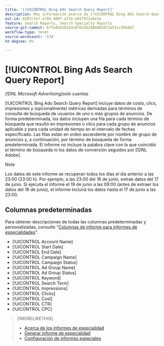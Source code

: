 ```yaml
---
title: '[!UICONTROL Bing Ads Search Query Report]'
description: Más información acerca de [!UICONTROL Bing Ads Search Query Report].
exl-id: 0207cfe7-a789-409f-af1b-a9579f2abe1e
feature: Search Reports, Search Specialty Reports
source-git-commit: 67fe8581832dc0762d62908d01672e53cc95b847
workflow-type: tm+mt
source-wordcount: '174'
ht-degree: 0%

---
```


# [!UICONTROL Bing Ads Search Query Report]

*[!DNL Microsoft Advertising]solo cuentas*

[!UICONTROL Bing Ads Search Query Report] incluye datos de costo, clics, impresiones y (opcionalmente) métricas derivadas para términos de consulta de búsqueda de usuarios de uno o más grupos de anuncios. De forma predeterminada, los datos incluyen una fila para cada término de búsqueda que resultó en impresiones o clics para cada grupo de anuncios aplicable y para cada unidad de tiempo en el intervalo de fechas especificado. Las filas están en orden ascendente por nombre de grupo de anuncios y, a continuación, por término de búsqueda de forma predeterminada. El informe no incluye la palabra clave con la que coincidió el término de búsqueda ni los datos de conversión seguidos por [!DNL Adobe].

>[!NOTE]
>
>Los datos de este informe se recuperan todos los días el día anterior a las 23:00 (23:00 h). Por ejemplo, a las 23:00 del 18 de junio, extrae datos del 17 de junio. Si ejecuta el informe el 19 de junio a las 09:00 (antes de extraer los datos del 18 de junio), el informe incluirá los datos hasta el 17 de junio a las 23:00.

## Columnas predeterminadas

Para obtener descripciones de todas las columnas predeterminadas y personalizadas, consulte &quot;[Columnas de informe para informes de especialidades](specialty-report-columns.md)&quot;.

* [!UICONTROL Account Name]
* [!UICONTROL Start Date]
* [!UICONTROL End Date]
* [!UICONTROL Campaign Name]
* [!UICONTROL Campaign Status]
* [!UICONTROL Ad Group Name]
* [!UICONTROL Ad Group Status]
* [!UICONTROL Keyword]
* [!UICONTROL Search Term]
* [!UICONTROL Impressions]
* [!UICONTROL Clicks]
* [!UICONTROL Cost]
* [!UICONTROL CTR]
* [!UICONTROL CPC]

>[!MORELIKETHIS]
>
>* [Acerca de los informes de especialidad](specialty-report-about.md)
>* [Generar informe de especialidad](specialty-report-generate.md)
>* [Configuración de informes especiales](specialty-report-settings.md)
